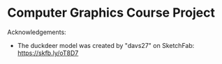 # Computer Graphics Course Project
 
Acknowledgements:
- The duckdeer model was created by "davs27" on SketchFab: https://skfb.ly/oT8D7


